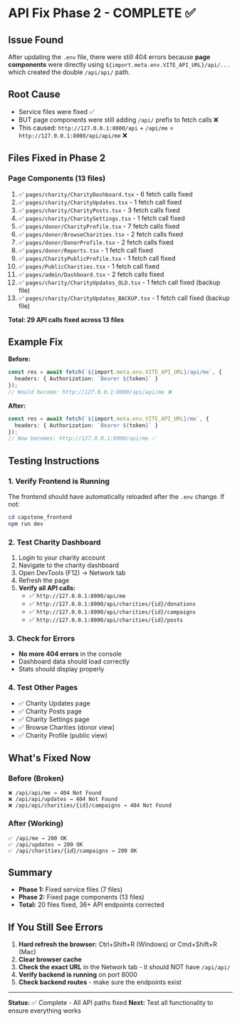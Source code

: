# API Fix Phase 2 - COMPLETE ✅

## Issue Found
After updating the `.env` file, there were still 404 errors because **page components** were directly using `${import.meta.env.VITE_API_URL}/api/...` which created the double `/api/api/` path.

## Root Cause
- Service files were fixed ✅
- BUT page components were still adding `/api/` prefix to fetch calls ❌
- This caused: `http://127.0.0.1:8000/api` + `/api/me` = `http://127.0.0.1:8000/api/api/me` ❌

## Files Fixed in Phase 2

### Page Components (13 files)
1. ✅ `pages/charity/CharityDashboard.tsx` - 6 fetch calls fixed
2. ✅ `pages/charity/CharityUpdates.tsx` - 1 fetch call fixed
3. ✅ `pages/charity/CharityPosts.tsx` - 3 fetch calls fixed
4. ✅ `pages/charity/CharitySettings.tsx` - 1 fetch call fixed
5. ✅ `pages/donor/CharityProfile.tsx` - 7 fetch calls fixed
6. ✅ `pages/donor/BrowseCharities.tsx` - 2 fetch calls fixed
7. ✅ `pages/donor/DonorProfile.tsx` - 2 fetch calls fixed
8. ✅ `pages/donor/Reports.tsx` - 1 fetch call fixed
9. ✅ `pages/CharityPublicProfile.tsx` - 1 fetch call fixed
10. ✅ `pages/PublicCharities.tsx` - 1 fetch call fixed
11. ✅ `pages/admin/Dashboard.tsx` - 2 fetch calls fixed
12. ✅ `pages/charity/CharityUpdates_OLD.tsx` - 1 fetch call fixed (backup file)
13. ✅ `pages/charity/CharityUpdates_BACKUP.tsx` - 1 fetch call fixed (backup file)

**Total: 29 API calls fixed across 13 files**

## Example Fix
**Before:**
```typescript
const res = await fetch(`${import.meta.env.VITE_API_URL}/api/me`, {
  headers: { Authorization: `Bearer ${token}` }
});
// Would become: http://127.0.0.1:8000/api/api/me ❌
```

**After:**
```typescript
const res = await fetch(`${import.meta.env.VITE_API_URL}/me`, {
  headers: { Authorization: `Bearer ${token}` }
});
// Now becomes: http://127.0.0.1:8000/api/me ✅
```

## Testing Instructions

### 1. Verify Frontend is Running
The frontend should have automatically reloaded after the `.env` change. If not:
```powershell
cd capstone_frontend
npm run dev
```

### 2. Test Charity Dashboard
1. Login to your charity account
2. Navigate to the charity dashboard
3. Open DevTools (F12) → Network tab
4. Refresh the page
5. **Verify all API calls:**
   - ✅ `http://127.0.0.1:8000/api/me`
   - ✅ `http://127.0.0.1:8000/api/charities/{id}/donations`
   - ✅ `http://127.0.0.1:8000/api/charities/{id}/campaigns`
   - ✅ `http://127.0.0.1:8000/api/charities/{id}/posts`

### 3. Check for Errors
- **No more 404 errors** in the console
- Dashboard data should load correctly
- Stats should display properly

### 4. Test Other Pages
- ✅ Charity Updates page
- ✅ Charity Posts page
- ✅ Charity Settings page
- ✅ Browse Charities (donor view)
- ✅ Charity Profile (public view)

## What's Fixed Now

### Before (Broken)
```
❌ /api/api/me → 404 Not Found
❌ /api/api/updates → 404 Not Found
❌ /api/api/charities/{id}/campaigns → 404 Not Found
```

### After (Working)
```
✅ /api/me → 200 OK
✅ /api/updates → 200 OK
✅ /api/charities/{id}/campaigns → 200 OK
```

## Summary
- **Phase 1:** Fixed service files (7 files)
- **Phase 2:** Fixed page components (13 files)
- **Total:** 20 files fixed, 36+ API endpoints corrected

## If You Still See Errors
1. **Hard refresh the browser:** Ctrl+Shift+R (Windows) or Cmd+Shift+R (Mac)
2. **Clear browser cache**
3. **Check the exact URL** in the Network tab - it should NOT have `/api/api/`
4. **Verify backend is running** on port 8000
5. **Check backend routes** - make sure the endpoints exist

---
**Status:** ✅ Complete - All API paths fixed
**Next:** Test all functionality to ensure everything works
